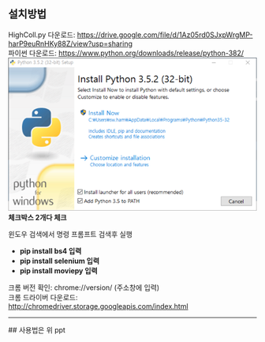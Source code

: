 ## 설치방법
HighColl.py 다운로드: https://drive.google.com/file/d/1Az05rd0SJxpWrgMP-harP9euRnHKy88Z/view?usp=sharing   
파이썬 다운로드: https://www.python.org/downloads/release/python-382/   
![다운로드](./img.png)   
**체크박스 2개다 체크**

윈도우 검색에서 명령 프롬프트 검색후 실행      
- **pip install bs4 입력**   
- **pip install selenium 입력**   
- **pip install moviepy 입력**   

크롬 버전 확인: chrome://version/ (주소창에 입력)   
크롬 드라이버 다운로드: http://chromedriver.storage.googleapis.com/index.html
<hr />
## 사용법은 위 ppt
